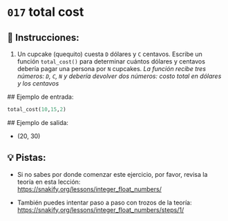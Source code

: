 # `017` total cost

## 📝 Instrucciones:

1. Un cupcake (quequito) cuesta `D` dólares y `C` centavos. Escribe un función `total_cost()` para determinar cuántos dólares y centavos debería pagar una persona por `N` cupcakes. *La función recibe tres números: `D`, `C`, `N` y debería devolver dos números: costo total en dólares y los centavos*

## Ejemplo de entrada:

```py
total_cost(10,15,2)
```

## Ejemplo de salida:

+ (20, 30)

## 💡 Pistas:

+ Si no sabes por donde comenzar este ejercicio, por favor, revisa la teoría en esta lección: https://snakify.org/lessons/integer_float_numbers/

+ También puedes intentar paso a paso con trozos de la teoría: https://snakify.org/lessons/integer_float_numbers/steps/1/
